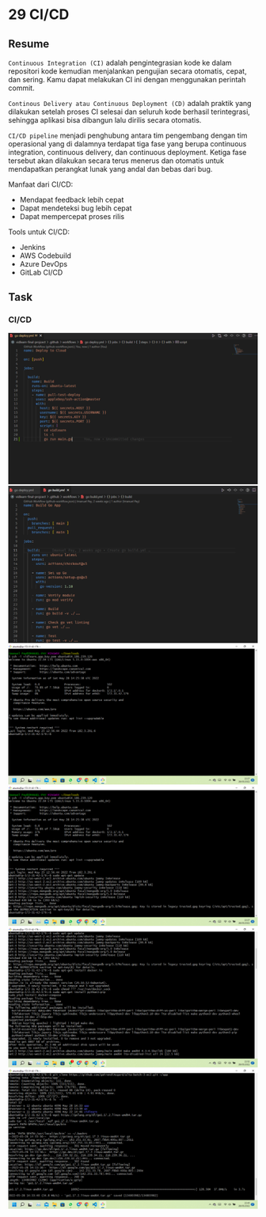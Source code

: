 # 29 CI/CD

## Resume

`Continuous Integration (CI)` adalah pengintegrasian kode ke dalam repositori kode kemudian menjalankan pengujian secara otomatis, cepat, dan sering. Kamu dapat melakukan CI ini dengan menggunakan perintah  commit.

`Continous Delivery atau Continuous Deployment (CD)` adalah praktik yang dilakukan setelah proses CI selesai dan seluruh kode berhasil terintegrasi, sehingga aplikasi bisa dibangun lalu dirilis secara otomatis.

`CI/CD pipeline` menjadi penghubung antara tim pengembang dengan tim operasional yang di dalamnya terdapat tiga fase yang berupa continuous integration, continuous delivery, dan continuous  deployment. Ketiga fase tersebut akan dilakukan secara terus menerus dan otomatis untuk mendapatkan perangkat lunak yang andal dan bebas dari bug.

Manfaat dari CI/CD:

- Mendapat feedback lebih cepat
- Dapat mendeteksi bug lebih cepat
- Dapat mempercepat proses rilis

Tools untuk CI/CD:

- Jenkins
- AWS Codebuild
- Azure DevOps
- GitLab CI/CD

## Task

### CI/CD

![part_1.png](screenshots/part_1.png)
![part_2.png](screenshots/part_2.png)
![part_3.png](screenshots/part_3.png)
![part_4.png](screenshots/part_4.png)
![part_5.png](screenshots/part_5.png)
![part_6.png](screenshots/part_6.png)
